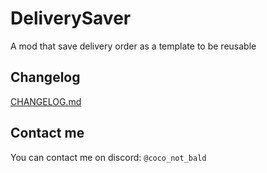 # DeliverySaver
 
 A mod that save delivery order as a template to be reusable

## Changelog
[CHANGELOG.md](CHANGELOG.md)

## Contact me

You can contact me on discord: `@coco_not_bald`